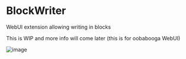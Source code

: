 # BlockWriter
WebUI extension allowing writing in blocks

This is WIP and more info will come later (this is for oobabooga WebUI)

![image](https://github.com/FartyPants/BlockWriter/assets/23346289/cff8fb2b-1338-4670-b0bd-5fa7f53e4a81)


